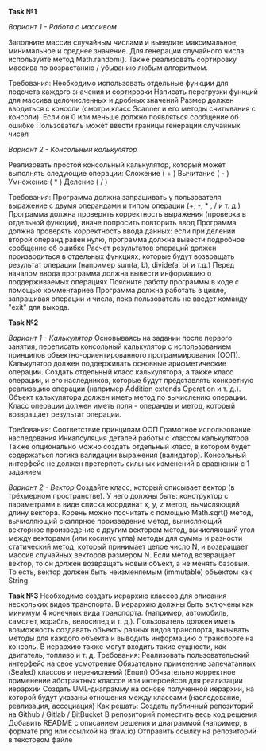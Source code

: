 **Task №1**

*Вариант 1 - Работа с массивом*

Заполните массив случайным числами и выведите максимальное, минимальное и среднее значение.
Для генерации случайного числа используйте метод Math.random(). Также реализовать сортировку
массива по возрастанию / убыванию любым алгоритмом.

Требования:
Необходимо использовать отдельные функции для подсчета каждого значения и сортировки
Написать перегрузки функций для массива целочисленных и дробных значений
Размер должен вводиться с консоли (смотри класс Scanner и его методы считывания с консоли).
Если он 0 или меньше должно появляться сообщение об ошибке
Пользователь может ввести границы генерации случайных чисел


*Вариант 2 - Консольный калькулятор*

Реализовать простой консольный калькулятор, который может выполнять следующие операции:
Сложение ( + )
Вычитание ( - )
Умножение ( * )
Деление ( / )

Требования:
Программа должна запрашивать у пользователя выражение с двумя операндами и типом
операции (+, -, * , / и т. д.)
Программа должна проверять корректность выражения (проверка в отдельной функции), иначе
попросить повторить ввод
Программа должна проверять корректность ввода данных: если при делении второй операнд
равен нулю, программа должна вывести подробное сообщение об ошибке
Расчет результатов операций должен производиться в отдельных функциях, которые будут
возвращать результат операции (например sum(a, b), divide(a, b) и т.д.)
Перед началом ввода программа должна вывести информацию о поддерживаемых операциях
Поясните работу программы в коде с помощью комментариев
Программа должна работать в цикле, запрашивая операции и числа, пока пользователь не введет
команду "exit" для выхода.

**Task №2**

*Вариант 1 - Калькулятор*
Основываясь на задании после первого занятия, переписать консольный калькулятор с использованием
принципов объектно-ориентированного программирования (ООП). Калькулятор должен поддерживать
основные арифметические операции. Создать отдельный класс калькулятора, а также класс операции, и
его наследников, которые будут представлять конкретную реализацию операции (например Addition
extends Operation и т. д.). Объект калькулятора должен иметь метод по вычислению операции. Класс
операции должен иметь поля - операнды и метод, который возвращает результат операции.

Требования:
Соответствие принципам ООП
Грамотное использование наследования
Инкапсуляция деталей работы с классом калькулятора
Также опционально можно создать отдельный класс, в котором будет содержаться логика
валидации выражения (валидатор).
Консольный интерфейс не должен претерпеть сильных изменений в сравнении с 1 заданием

*Вариант 2 - Вектор*
Создайте класс, который описывает вектор (в трёхмерном пространстве).
У него должны быть:
конструктор с параметрами в виде списка координат x, y, z
метод, вычисляющий длину вектора. Корень можно посчитать с помощью Math.sqrt()
метод, вычисляющий скалярное произведение
метод, вычисляющий векторное произведение с другим вектором
метод, вычисляющий угол между векторами (или косинус угла)
методы для суммы и разности
статический метод, который принимает целое число N, и возвращает массив случайных векторов
размером N. Если метод возвращает вектор, то он должен возвращать новый объект, а не менять базовый. То есть,
вектор должен быть неизменяемым (immutable) объектом как String


**Task №3**
Необходимо создать иерархию классов для описания нескольких видов транспорта. В иерархию
должны быть включены как минимум 4 конечных вида транспорта. (например, автомобиль, самолет,
корабль, велосипед и т. д.). Пользователь должен иметь возможность создавать объекты разных видов
транспорта, вызывать методы для каждого объекта и выводить информацию о транспорте на консоль.
В иерархию также могут входить такие сущности, как двигатель, топливо и т. д.
Требования:
Реализовать пользовательский интерфейс на свое усмотрение
Обязательно применение запечатанных (Sealed) классов и перечислений (Enum)
Обязательно корректное применение абстрактных классов или интерфейсов для реализации
иерархии
Создать UML-диаграмму на основе полученной иерархии, на которой будут указаны отношения
между классами (наследование, реализация, ассоциация)
Как решать:
Создать публичный репозиторий на Github / Gitlab / BitBucket
В репозиторий поместить весь код решения
Добавить README с описанием решения и диаграммой (например, в формате png или ссылкой на
draw.io)
Отправить ссылку на репозиторий в текстовом файле
